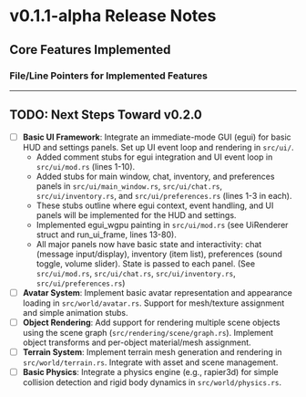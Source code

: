 # v0.1.1-alpha Release Notes

## Core Features Implemented

### File/Line Pointers for Implemented Features

---

## TODO: Next Steps Toward v0.2.0

- [ ] **Basic UI Framework**: Integrate an immediate-mode GUI (egui) for basic HUD and settings panels. Set up UI event loop and rendering in `src/ui/`.
  - Added comment stubs for egui integration and UI event loop in `src/ui/mod.rs` (lines 1-10).
  - Added stubs for main window, chat, inventory, and preferences panels in `src/ui/main_window.rs`, `src/ui/chat.rs`, `src/ui/inventory.rs`, and `src/ui/preferences.rs` (lines 1-3 in each).
  - These stubs outline where egui context, event handling, and UI panels will be implemented for the HUD and settings.
  - Implemented egui_wgpu painting in `src/ui/mod.rs` (see UiRenderer struct and run_ui_frame, lines 13-80).
  - All major panels now have basic state and interactivity: chat (message input/display), inventory (item list), preferences (sound toggle, volume slider). State is passed to each panel. (See `src/ui/mod.rs`, `src/ui/chat.rs`, `src/ui/inventory.rs`, `src/ui/preferences.rs`)
- [ ] **Avatar System**: Implement basic avatar representation and appearance loading in `src/world/avatar.rs`. Support for mesh/texture assignment and simple animation stubs.
- [ ] **Object Rendering**: Add support for rendering multiple scene objects using the scene graph (`src/rendering/scene/graph.rs`). Implement object transforms and per-object material/mesh assignment.
- [ ] **Terrain System**: Implement terrain mesh generation and rendering in `src/world/terrain.rs`. Integrate with asset and scene management.
- [ ] **Basic Physics**: Integrate a physics engine (e.g., rapier3d) for simple collision detection and rigid body dynamics in `src/world/physics.rs`.